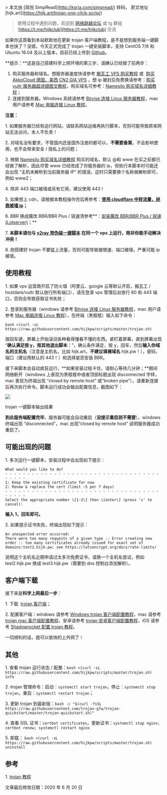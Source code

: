 \> 本文由 \[简悦 SimpRead\](http://ksria.com/simpread/) 转码， 原文地址 \[hijk.art\](https://hijk.art/trojan-one-click-scrip/)

> 使用过程中遇到问题，欢迎到 [网络跳越论坛](https://hijk.club/) 或 tg 群组 [https://t.me/hijkclub](https://t.me/hijkclub) 交流

如果你这周看到本站默默地在更新 trojan 客户端教程，是不是想到服务端一键脚本也快了？没错，今天正式完成了 trojan 一键安装脚本，支持 CentOS 7/8 和 Ubuntu 16.04 及以上版本，目前已经上传到 [Github](https://github.com/hijkpw/scripts)。

**提示：**这是自己搭建科学上网环境的第三步，请确认已经做了前两步：

1.  购买服务器和域名。想服务器速度快请参考 [搬瓦工 VPS 购买教程](https://hijk.art/bandwagonghost-buy-vps-tutorial/) 或  [购买 AkkoCloud 德国、美西 CN2 GIA VPS](https://www.akkocloud.com/aff.php?aff=122&gid=7) ，想 ip 被封后免费换请参考：[购买 vultr 服务器超详细图文教程](https://hijk.art/vultr-buy-vps-tutorial/)，购买域名可参考：[Namesilo 购买域名详细教程](https://hijk.art/namesilo-buy-domain-tutorial/)；
2.  连接到服务器。Windows 系统请参考 [Bitvise 连接 Linux 服务器教程](https://hijk.art/bitvise-connect-linux-server-tutorial/)，mac 用户请参考 [Mac 电脑连接 Linux 教程](https://hijk.art/mac-connect-to-linux-tutorial/)。

**注意：**

1\. 如果服务器已经有运行网站，请联系网站运维再执行脚本，否则可能导致原来网站无法访问，本人不负责！

2\. 对域名没有要求，不管国内还是国外注册的都可以，**不需要备案**，不会影响使用，也不会带来安全 / 隐私上的问题；

3\. 根据 [Namesilo 购买域名详细教程](https://hijk.art/namesilo-buy-domain-tutorial/) 购买的域名，默认 @和 www 在买之前都已经做了解析，因此尽管 www 已经改成了你服务器的 ip，但执行本脚本时可能还会出现 “主机未解析到当前服务器 IP” 的错误。这时只需要换个名称做解析即可，例如 www2；

4\. 除非 443 端口被墙或另有它用，建议使用 443！

5\. 如果想上 cdn，请根据本教程操作完后再参考：**[使用 cloudflare 中转流量，拯救被墙 ip](https://hijk.art/use-cloudflare-unlock-blocked-ip/)；**

6\. BBR 换成魔改 BBR/BBR Plus / 锐速清参考**：[安装魔改 BBR/BBR Plus / 锐速 (Lotserver)](https://hijk.art/install-bbr-plus-lotserver/)；**

7\. **本脚本请勿与 [v2ray 带伪装一键脚本](https://hijk.art/v2ray-one-click-script-with-mask/) 在同一个 vps 上运行，除非你能手动解决冲突！**

8\. 刚搭建好 trojan 不要猛上流量，否则可能导致被限速、端口被墙，严重可能 ip 被墙。

使用教程
----

1\. 如果 vps 运营商开启了防火墙（阿里云、google 云等默认开启，搬瓦工 / hostdare/vultr 默认放行所有端口），请先登录 vps 管理后台放行 80 和 443 端口，否则会导致获取证书失败；

2\. 登录到服务器（windows 请参考 [Bitvise 连接 Linux 服务器教程](https://hijk.art/bitvise-connect-linux-server-tutorial/)，mac 用户请参考 [Mac 电脑连接 Linux 教程](https://hijk.art/mac-connect-to-linux-tutorial/)），在终端（黑框框）输入如下命令：

```
bash <(curl -sL https://raw.githubusercontent.com/hijkpw/scripts/master/trojan.sh)
```

按回车键，屏幕上开始滚动各种看得懂看不懂的东西。紧盯着屏幕，直到屏幕出现 “**确认满足按 y，按其他退出脚本：**”，确认条件满足，按 y，回车，然后**输入你域名的主机名**（注意是主机名，比如 hijk.art，**不建议填裸域名** hijk.pw！），密码、端口（建议用默认的 443！）和选择是否安装 BBR。

接下来脚本会自动疯狂运行，**如果安装过程卡住，请耐心等待几分钟；**期间网络断开（windows 上表现为黑框框中或者顶部标题出现 disconnected 字样，mac 表现为终端出现 “closed by remote host” 或”broken pipe”），请重新连接后再次执行命令。脚本运行成功会输出配置信息，截图如下：

[![](https://hijk.art/wp-content/uploads/2020/03/trojan一键脚本输出结果.png)](https://hijk.art/wp-content/uploads/2020/03/trojan%E4%B8%80%E9%94%AE%E8%84%9A%E6%9C%AC%E8%BE%93%E5%87%BA%E7%BB%93%E6%9E%9C.png)

trojan 一键脚本输出结果

**到此服务端配置完毕**，服务器可能会自动重启（**没提示重启则不需要**），windows 终端出现 “disconnected”，mac 出现“closed by remote host” 说明服务器成功重启了。

可能出现的问题
-------

1\. 多次运行一键脚本，安装过程中会出现如下提示：

```
What would you like to do?
- - - - - - - - - - - - - - - - - - - - - - - - - - - - - - - - - - - - - - - -
1: Keep the existing certificate for now
2: Renew & replace the cert (limit ~5 per 7 days)
- - - - - - - - - - - - - - - - - - - - - - - - - - - - - - - - - - - - - - - -
Select the appropriate number \[1-2\] then \[enter\] (press 'c' to cancel):

```

**输入 1，回车即可。**

2\. 如果提示证书失败，终端出现如下提示：

```
An unexpected error occurred:
There were too many requests of a given type :: Error creating new order :: too many certificates already issued for exact set of domains:test2.hijk.pw: see https://letsencrypt.org/docs/rate-limits/

```

说明这个主机名近期申请过太多次免费证书，请换一个主机名尝试，例如 test2.hijk.pw 换成 test3.hijk.pw（需要到 dns 控制台添加解析）。

客户端下载
-----

接下来是**科学上网最后一步**：

1\. 下载  [trojan 客户端](https://hijk.art/trojan-clients/)；

2\. 配置客户端：windows 请参考 [Windows trojan 客户端配置教程](https://hijk.art/trojan-windows-client-tutorial/)，mac 请参考 [trojan mac 客户端配置教程](https://hijk.art/trojan-mac-client-config-tutorial/)，安卓请参考 [trojan 安卓客户端配置教程](https://hijk.art/trojan-android-client-config-tutorial/)，iOS 请参考 [Shadowrocket 配置 trojan 教程](https://hijk.art/shadowrocket-config-trojan-tutorial/)。

一切顺利的话，就可以愉快的上外网了！

其他
--

1\. 查看 trojan 运行状态 / 配置：`bash <(curl -sL https://raw.githubusercontent.com/hijkpw/scripts/master/trojan.sh) info`

2\. trojan 管理命令：启动：`systemctl start trojan`，停止：`systemctl stop trojan`，重启：`systemctl restart trojan`；

3\. 更新 trojan 到最新版：`bash -c "$(curl -fsSL https://raw.githubusercontent.com/trojan-gfw/trojan-quickstart/master/trojan-quickstart.sh)"`

4\. 查看 SSL 证书：`certbot certificates`，更新证书：`systemctl stop nginx; certbot renew; systemctl restart nginx`

5\. 卸载： `bash <(curl -sL https://raw.githubusercontent.com/hijkpw/scripts/master/trojan.sh) uninstall`

参考
--

1\. [trojan 教程](https://tlanyan.me/trojan-tutorial/)

文章最后修改日期：2020 年 6 月 20 日